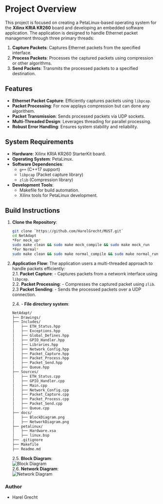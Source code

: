 # Project Overview

This project is focused on creating a PetaLinux-based operating system for the **Xilinx KRIA KR260** board and developing an embedded software application. The application is designed to handle Ethernet packet management through three primary threads:

1. **Capture Packets**: Captures Ethernet packets from the specified interface.
2. **Process Packets**: Processes the captured packets using compression or other algorithms.
3. **Send Packets**: Transmits the processed packets to a specified destination.

## Features

- **Ethernet Packet Capture**: Efficiently captures packets using `libpcap`.
- **Packet Processing**: For now applays compression but can done any algorithem.
- **Packet Transmission**: Sends processed packets via UDP sockets.
- **Multi-Threaded Design**: Leverages threading for parallel processing.
- **Robust Error Handling**: Ensures system stability and reliability.

## System Requirements

- **Hardware**: Xilinx KRIA KR260 StarterKit board.
- **Operating System**: PetaLinux.
- **Software Dependencies**:
  - `g++` (C++17 support)
  - `libpcap` (Packet capture library)
  - `zlib` (Compression library)
- **Development Tools**:
  - Makefile for build automation.
  - Xilinx tools for PetaLinux development.

## Build Instructions

1. **Clone the Repository**:
   ```bash
   git clone `https://github.com/HarelGrecht/MUST.git`
   cd NetAdapt
   *For mock_up*
   sudo make clean && sudo make mock_compile && sudo make mock_run
   *For Normal*
   sudo make clean && sudo make normal_compile && sudo make normal_run
    ```

2. **Application Flow**:
The application users a multi-threaded approach to handle packets efficiently:\
    2.1. **Packet Capture**:
        - Captures packets from a networrk interface using `libpcap`.\
    2.2. **Packet Processing**:
        - Compresses the captured packet using `zlib`.\
    2.3 **Packet Sending**:
        - Sends the processed packets over a UDP connection.

    2.4. - **File directory system**:
    ```sh
    NetAdapt/
    ├── Drawings/
    ├── Includes/
    │   ├── ETH_Status.hpp
    │   ├── Exceptions.hpp
    │   ├── Global_Defines.hpp
    │   ├── GPIO_Handler.hpp
    │   ├── Libraries.hpp
    │   ├── Network_Config.hpp
    │   ├── Packet_Capture.hpp
    │   ├── Packet_Process.hpp
    │   ├── Packet_Send.hpp
    │   ├── Queue.hpp
    ├── Sources/
    │   ├── ETH_Status.cpp
    │   ├── GPIO_Handler.cpp
    │   ├── Main.cpp
    │   ├── Network_Config.cpp
    │   ├── Packet_Capture.cpp
    │   ├── Packet_Process.cpp
    │   ├── Packet_Send.cpp
    │   ├── Queue.cpp
    ├── docs/
    │   ├── BlockDiagram.png
    │   ├── NetworkDiagram.png
    ├── petalinux/
    │   ├── Hardware.xsa
    │   ├── linux.bsp
    ├── .gitignore
    ├── Makefile
    ├── Readme.md
    ```
    2.5. **Block Diagram**:\
        ![Block Diagram](./docs/BlockDiagram.png)\
    2.6. **Network Diagram**:\
        ![Network Diagram](./docs/NetworkDiagram.png)

### Author
- Harel Grecht
